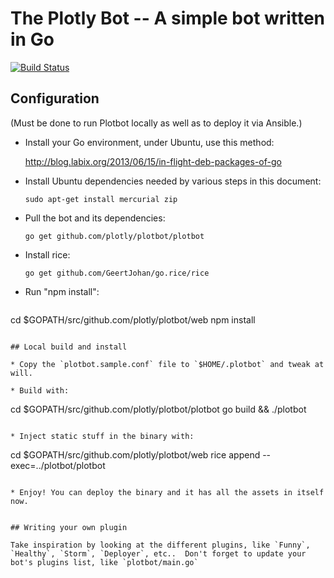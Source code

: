 # The Plotly Bot -- A simple bot written in Go

[![Build Status](https://drone.io/github.com/plotly/plotbot/status.png)](https://drone.io/github.com/plotly/plotbot/latest)


## Configuration

(Must be done to run Plotbot locally as well as to deploy it via Ansible.)

* Install your Go environment, under Ubuntu, use this method:

    http://blog.labix.org/2013/06/15/in-flight-deb-packages-of-go

* Install Ubuntu dependencies needed by various steps in this document:

    ```sudo apt-get install mercurial zip```

* Pull the bot and its dependencies:

    ```go get github.com/plotly/plotbot/plotbot```

* Install rice:

    ```go get github.com/GeertJohan/go.rice/rice```

* Run "npm install":

   ```
cd $GOPATH/src/github.com/plotly/plotbot/web
npm install
```

## Local build and install

* Copy the `plotbot.sample.conf` file to `$HOME/.plotbot` and tweak at will.

* Build with:

   ```
cd $GOPATH/src/github.com/plotly/plotbot/plotbot
go build && ./plotbot
```

* Inject static stuff in the binary with:

   ```
cd $GOPATH/src/github.com/plotly/plotbot/web
rice append --exec=../plotbot/plotbot
```

* Enjoy! You can deploy the binary and it has all the assets in itself now.


## Writing your own plugin

Take inspiration by looking at the different plugins, like `Funny`,
`Healthy`, `Storm`, `Deployer`, etc..  Don't forget to update your
bot's plugins list, like `plotbot/main.go`
